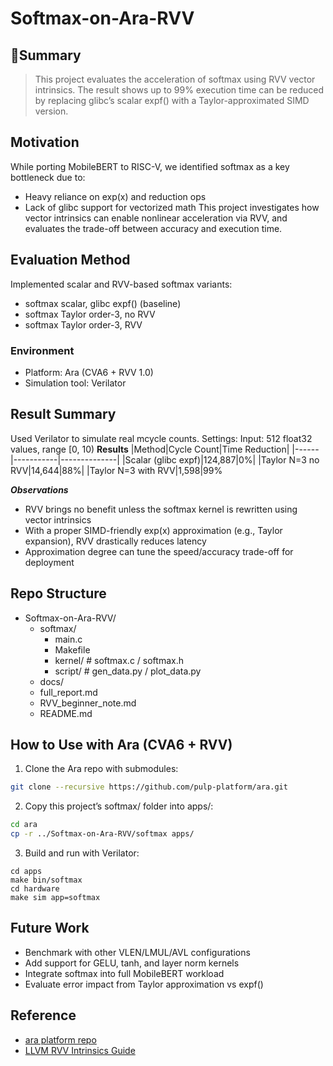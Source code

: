 # Softmax-on-Ara-RVV

## 📌Summary
> This project evaluates the acceleration of softmax using RVV vector intrinsics. The result shows up to 99% execution time can be reduced by replacing glibc’s scalar expf() with a Taylor-approximated SIMD version.

## Motivation
While porting MobileBERT to RISC-V, we identified softmax as a key bottleneck due to:
- Heavy reliance on exp(x) and reduction ops
- Lack of glibc support for vectorized math
This project investigates how vector intrinsics can enable nonlinear acceleration via RVV, and evaluates the trade-off between accuracy and execution time.

## Evaluation Method
Implemented scalar and RVV-based softmax variants:
 - softmax scalar, glibc expf() (baseline)
 - softmax Taylor order-3, no RVV
 - softmax Taylor order-3, RVV

### Environment
- Platform: Ara (CVA6 + RVV 1.0)
- Simulation tool: Verilator

## Result Summary
Used Verilator to simulate real mcycle counts.
Settings:
Input: 512 float32 values, range [0, 10)
**Results**
|Method|Cycle Count|Time Reduction|
|------|-----------|--------------|
|Scalar (glibc expf)|124,887|0%|
|Taylor N=3 no RVV|14,644|88%|
|Taylor N=3 with RVV|1,598|99%

***Observations***
- RVV brings no benefit unless the softmax kernel is rewritten using vector intrinsics
- With a proper SIMD-friendly exp(x) approximation (e.g., Taylor expansion), RVV drastically reduces latency
- Approximation degree can tune the speed/accuracy trade-off for deployment

## Repo Structure

- Softmax-on-Ara-RVV/
  - softmax/
    - main.c
    - Makefile
    - kernel/             # softmax.c / softmax.h
    - script/             # gen_data.py / plot_data.py
  -  docs/
    - full_report.md
    - RVV_beginner_note.md
  - README.md

## How to Use with Ara (CVA6 + RVV)
1. Clone the Ara repo with submodules:
```bash
git clone --recursive https://github.com/pulp-platform/ara.git
```

2. Copy this project’s softmax/ folder into apps/:
```bash
cd ara
cp -r ../Softmax-on-Ara-RVV/softmax apps/
```
3. Build and run with Verilator:
```
cd apps
make bin/softmax
cd hardware
make sim app=softmax
```

## Future Work
- Benchmark with other VLEN/LMUL/AVL configurations
- Add support for GELU, tanh, and layer norm kernels
- Integrate softmax into full MobileBERT workload
- Evaluate error impact from Taylor approximation vs expf()

## Reference
- [ara platform repo](https://github.com/pulp-platform/ara)
- [LLVM RVV Intrinsics Guide](doc/RVV_beginner_note.md)


